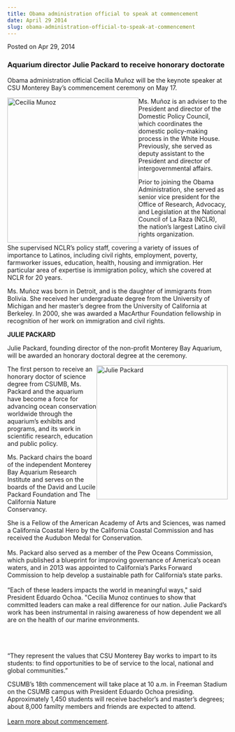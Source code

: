 ```yaml
---
title: Obama administration official to speak at commencement
date: April 29 2014
slug: obama-administration-official-to-speak-at-commencement
---
```


 



<span class="date">Posted on Apr 29, 2014    </span>
<h3>Aquarium director Julie Packard to receive honorary
doctorate</h3>
<p>Obama administration official Cecilia Mu&#xF1;oz will be the keynote
speaker at CSU Monterey Bay&#x2019;s commencement ceremony on May 17.</p>
<p><img alt="Cecilia Munoz" src="https://news.csumb.edu/sites/default/files/65/attachments/news/images/cm_headshot_for_web.jpg" style="width:300px; height:331px; float:left">Ms. Mu&#xF1;oz is an
adviser to the President and director of the Domestic Policy
Council, which coordinates the domestic policy-making process in
the White House. Previously, she served as deputy assistant to the
President and director of intergovernmental affairs.</img></p>
<p>Prior to joining the Obama Administration, she served as senior
vice president for the Office of Research, Advocacy, and
Legislation at the National Council of La Raza (NCLR), the nation&#x2019;s
largest Latino civil rights organization.</p>
<p>She supervised NCLR&#x2019;s policy staff, covering a variety of issues
of importance to Latinos, including civil rights, employment,
poverty, farmworker issues, education, health, housing and
immigration. Her particular area of expertise is immigration
policy, which she covered at NCLR for 20 years.</p>
<p>Ms. Mu&#xF1;oz was born in Detroit, and is the daughter of immigrants
from Bolivia. She received her undergraduate degree from the
University of Michigan and her master&#x2019;s degree from the University
of California at Berkeley. In 2000, she was awarded a MacArthur
Foundation fellowship in recognition of her work on immigration and
civil rights.</p>
<p><strong>JULIE PACKARD</strong></p>
<p>Julie Packard, founding director of the non-profit Monterey Bay
Aquarium, will be awarded an honorary doctoral degree at the
ceremony.</p>
<p><img alt="Julie Packard" src="https://news.csumb.edu/sites/default/files/65/attachments/news/images/packard.julie_for_web.jpg" style="width:300px; height:306px; float:right">The first person
to receive an honorary doctor of science degree from CSUMB, Ms.
Packard and the aquarium have become a force for advancing ocean
conservation worldwide through the aquarium&#x2019;s exhibits and
programs, and its work in scientific research, education and public
policy.</img></p>
<p>Ms. Packard chairs the board of the independent Monterey Bay
Aquarium Research Institute and serves on the boards of the David
and Lucile Packard Foundation and The California Nature
Conservancy.</p>
<p>She is a Fellow of the American Academy of Arts and Sciences,
was named a California Coastal Hero by the California Coastal
Commission and has received the Audubon Medal for
Conservation.<br>
<br>
Ms. Packard also served as a member of the Pew Oceans Commission,
which published a blueprint for improving governance of America&#x2019;s
ocean waters, and in 2013 was appointed to California&#x2019;s Parks
Forward Commission to help develop a sustainable path for
California&#x2019;s state parks.<br>
<br>
&#x201C;Each of these leaders impacts the world in meaningful ways,&quot; said
President Eduardo Ochoa. &quot;Cecilia Munoz continues to show that
committed leaders can make a real difference for our nation. Julie
Packard&#x2019;s work has been instrumental in raising awareness of how
dependent we all are on the health of our marine environments.</br></br></br></br></p>
<p>&#x201C;They represent the values that CSU Monterey Bay works to impart
to its students: to find opportunities to be of service to the
local, national and global communities.&#x201D;</p>
<p>CSUMB&#x2019;s 18th commencement will take place at 10 a.m. in Freeman
Stadium on the CSUMB campus with President Eduardo Ochoa presiding.
Approximately 1,450 students will receive bachelor&#x2019;s and master&#x2019;s
degrees; about 8,000 familty members and friends are expected to
attend.<br>
<br>
<a href="https://commencement.csumb.edu" rel="nofollow">Learn more
about commencement</a>.&#xA0;</br></br></p>





 
